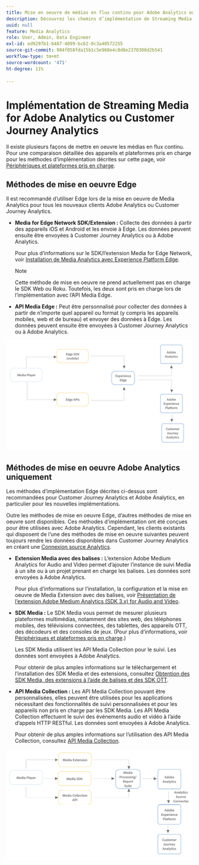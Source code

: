```yaml
---
title: Mise en oeuvre de médias en flux continu pour Adobe Analytics ou Customer Journey Analytics
description: Découvrez les chemins d’implémentation de Streaming Media.
uuid: null
feature: Media Analytics
role: User, Admin, Data Engineer
exl-id: ed9297b1-6487-4099-bc62-0c3a40572255
source-git-commit: 984f058fda15b1c5e960e4c8d8e2378308d2b541
workflow-type: tm+mt
source-wordcount: '471'
ht-degree: 11%

---
```


# Implémentation de Streaming Media for Adobe Analytics ou Customer Journey Analytics

Il existe plusieurs façons de mettre en oeuvre les médias en flux continu. Pour une comparaison détaillée des appareils et plateformes pris en charge pour les méthodes d’implémentation décrites sur cette page, voir [Périphériques et plateformes pris en charge](/help/getting-started/supported-devices.md).

## Méthodes de mise en oeuvre Edge

Il est recommandé d’utiliser Edge lors de la mise en oeuvre de Media Analytics pour tous les nouveaux clients Adobe Analytics ou Customer Journey Analytics.

* **Media for Edge Network SDK/Extension :** Collecte des données à partir des appareils iOS et Android et les envoie à Edge. Les données peuvent ensuite être envoyées à Customer Journey Analytics ou à Adobe Analytics.

  Pour plus d’informations sur le SDK/l’extension Media for Edge Network, voir [Installation de Media Analytics avec Experience Platform Edge](/help/implementation/edge/implementation-edge.md).

  >[!NOTE]
  >
  >Cette méthode de mise en oeuvre ne prend actuellement pas en charge le SDK Web ou Roku. Toutefois, les deux sont pris en charge lors de l’implémentation avec l’API Media Edge.

* **API Media Edge :** Peut être personnalisé pour collecter des données à partir de n’importe quel appareil ou format (y compris les appareils mobiles, web et de bureau) et envoyer des données à Edge. Les données peuvent ensuite être envoyées à Customer Journey Analytics ou à Adobe Analytics.

  <!-- For more information about the Media Edge API, see (link to John's docs when they're ready) -->

![Workflow CJA](assets/cja-implementation.png)

## Méthodes de mise en oeuvre Adobe Analytics uniquement

Les méthodes d’implémentation Edge décrites ci-dessus sont recommandées pour Customer Journey Analytics et Adobe Analytics, en particulier pour les nouvelles implémentations.

Outre les méthodes de mise en oeuvre Edge, d’autres méthodes de mise en oeuvre sont disponibles. Ces méthodes d’implémentation ont été conçues pour être utilisées avec Adobe Analytics. Cependant, les clients existants qui disposent de l’une des méthodes de mise en oeuvre suivantes peuvent toujours rendre les données disponibles dans Customer Journey Analytics en créant une [Connexion source Analytics](https://experienceleague.adobe.com/docs/experience-platform/sources/ui-tutorials/create/adobe-applications/analytics.html?lang=fr).

* **Extension Media avec des balises :** L’extension Adobe Medium Analytics for Audio and Video permet d’ajouter l’instance de suivi Media à un site ou à un projet prenant en charge les balises. Les données sont envoyées à Adobe Analytics.

  Pour plus d’informations sur l’installation, la configuration et la mise en oeuvre de Media Extension avec des balises, voir [Présentation de l’extension Adobe Medium Analytics (SDK 3.x) for Audio and Video](https://experienceleague.adobe.com/docs/experience-platform/tags/extensions/client/media-analytics-3x/overview.html).

* **SDK Media :**  Le SDK Media vous permet de mesurer plusieurs plateformes multimédias, notamment des sites web, des téléphones mobiles, des télévisions connectées, des tablettes, des appareils OTT, des décodeurs et des consoles de jeux. (Pour plus d’informations, voir [Périphériques et plateformes pris en charge](/help/getting-started/supported-devices.md).)

  Les SDK Media utilisent les API Media Collection pour le suivi. Les données sont envoyées à Adobe Analytics.

  Pour obtenir de plus amples informations sur le téléchargement et l’installation des SDK Media et des extensions, consultez [Obtention des SDK Media, des extensions à l’aide de balises et des SDK OTT](/help/getting-started/download-sdks.md).

* **API Media Collection :** Les API Media Collection pouvant être personnalisées, elles peuvent être utilisées pour les applications nécessitant des fonctionnalités de suivi personnalisées et pour les appareils non pris en charge par les SDK Media. Les API Media Collection effectuent le suivi des événements audio et vidéo à l’aide d’appels HTTP RESTful. Les données sont envoyées à Adobe Analytics.

  Pour obtenir de plus amples informations sur l’utilisation des API Media Collection, consultez [API Media Collection](media-collection-api/mc-api-overview.md).


![Processus Analytics](assets/analytics-implementation.png)

<!--
(Not sure if we need the following paragraph and graphic. Paragraph is somewhat redundant with the intro paragraph of this article)
Choose the implementation method depending on the supported platforms. Some players are not supported by the Media SDKs or the Adobe Experience Platform Media Extensions. The Media Collection APIs provide a way to support those players. For information on supported devices, see [Supported devices and platforms](/help/getting-started/supported-devices.md).

![Media Flow](media-sdk/assets/choose-media-flow2.png)
-->
